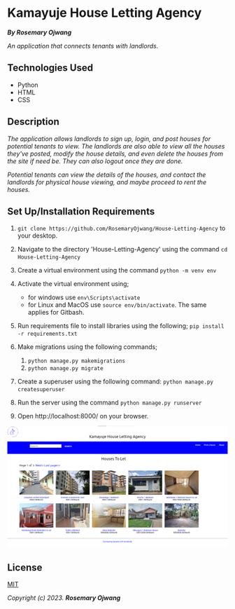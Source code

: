 # Kamayuje House Letting Agency

_**By Rosemary Ojwang**_

*An application that connects tenants with landlords.*

## Technologies Used
* Python
* HTML
* CSS

## Description
*The application allows landlords to sign up, login, and post houses for potential tenants to view. The landlords are also able to view all the houses they've posted, modify the house details, and even delete the houses from the site if need be. They can also logout once they are done.*

*Potential tenants can view the details of the houses, and contact the landlords for physical house viewing, and maybe proceed to rent the houses.*  

## Set Up/Installation Requirements
1. `git clone https://github.com/RosemaryOjwang/House-Letting-Agency` to your desktop.

2. Navigate to the directory 'House-Letting-Agency' using the command `cd House-Letting-Agency`

3. Create a virtual environment using the command `python -m venv env`

4. Activate the virtual environment using;
    * for windows use `env\Scripts\activate`
    * for Linux and MacOS use `source env/bin/activate`. The same applies for Gitbash.

5. Run requirements file to install libraries using the following;
`pip install -r requirements.txt`

6. Make migrations using the following commands;
    1. `python manage.py makemigrations`
    2. `python manage.py migrate`

7. Create a superuser using the following command:
`python manage.py createsuperuser`

8. Run the server using the command `python manage.py runserver`

9. Open http://localhost:8000/ on your browser.

![Home_Page](media/img/App_Screenshot.png)

## License
[MIT](https://opensource.org/license/mit/)

_Copyright (c) 2023._ _**Rosemary Ojwang**_

